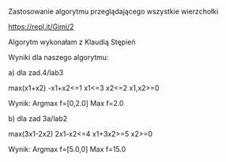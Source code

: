 Zastosowanie algorytmu przeglądającego wszystkie wierzchołki

https://repl.it/Gimi/2

Algorytm wykonałam z Klaudią Stępień

Wyniki dla naszego algorytmu: 

a) dla zad.4/lab3

max(x1+x2)
-x1+x2<=1
x1<=3
x2<=2
x1,x2>=0

Wynik:
Argmax f=[0,2.0]
Max f=2.0

b) dla zad 3a/lab2

max(3x1-2x2)
2x1-x2<=4
x1+3x2>=5
x2>=0

Wynik:
Argmax f=[5.0,0]
Max f=15.0
